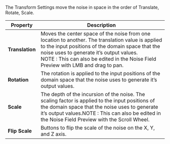 The Transform Settings move the noise in space in the order of Translate, Rotate, Scale.

| **Property**    | **Description**                                              |
| --------------- | ------------------------------------------------------------ |
| **Translation** | Moves the center space of the noise from one location to another. The translation value is applied to the input positions of the domain space that the noise uses to generate it’s output values.<br/>NOTE : This can also be edited in the Noise Field Preview with LMB and drag to pan. |
| **Rotation**    | The rotation is applied to the input positions of the domain space that the noise uses to generate it’s output values. |
| **Scale**       | The depth of the incursion of the noise. The scaling factor is applied to the input positions of the domain space that the noise uses to generate it’s output values.NOTE : This can also be edited in the Noise Field Preview with the Scroll Wheel. |
| **Flip Scale**  | Buttons to flip the scale of the noise on the X, Y, and Z axis. |